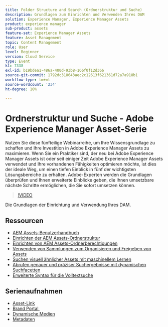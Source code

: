 ```yaml
---
title: Folder Structure and Search (Ordnerstruktur und Suche)
description: Grundlagen zum Einrichten und Verwenden Ihres DAM
solution: Experience Manager, Experience Manager Assets
product: experience manager
sub-product: assets
feature-set: Experience Manager Assets
feature: Asset Management
topic: Content Management
role: User
level: Beginner
version: Cloud Service
type: Event
kt: 7338
exl-id: b19bdea1-486a-400d-93b8-166f0f12d366
source-git-commit: 1792dc318643aec2c12613f621361d72a7a918b1
workflow-type: tm+mt
source-wordcount: '234'
ht-degree: 10%

---
```


# Ordnerstruktur und Suche - Adobe Experience Manager Asset-Serie

Nutzen Sie diese fünfteilige Webinarreihe, um Ihre Wissensgrundlage zu schaffen und Ihre Investition in Adobe Experience Manager Assets zu maximieren. Wenn Sie ein Praktiker sind, der neu bei Adobe Experience Manager Assets ist oder seit einiger Zeit Adobe Experience Manager Assets verwendet und Ihre vorhandenen Fähigkeiten optimieren möchte, ist dies der ideale Weg, um einen tiefen Einblick in fünf der wichtigsten Lösungsbereiche zu erhalten. Adobe-Experten werden die Grundlagen überprüfen und Ihnen erweiterte Einblicke geben, die Ihnen umsetzbare nächste Schritte ermöglichen, die Sie sofort umsetzen können.

>[!VIDEO](https://video.tv.adobe.com/v/332135/?quality=12&learn=on&hidetitle=true)

Die Grundlagen der Einrichtung und Verwendung Ihres DAM.

## Ressourcen

* [AEM Assets-Benutzerhandbuch](https://experienceleague.adobe.com/docs/experience-manager-65/assets/home.html?lang=de)
* [Einrichten der AEM Assets-Ordnerstruktur](https://experienceleague.adobe.com/docs/experience-manager-learn/assets/configuring/baseline-folders.html)
* [Einrichten von AEM Assets-Ordnerberechtigungen](https://experienceleague.adobe.com/docs/experience-manager-learn/assets/configuring/baseline-permissions.html?lang=de)
* [Verwenden von Sammlungen zum Organisieren und Freigeben von Assets](https://experienceleague.adobe.com/docs/experience-manager-learn/assets/search-and-discovery/collections.html)
* [Suchen visuell ähnlicher Assets mit maschinellem Lernen](https://experienceleague.adobe.com/docs/experience-manager-learn/assets/search-and-discovery/search.html)
* [Abrufen genauer und präziser Suchergebnisse mit dynamischen Suchfacetten](https://experienceleague.adobe.com/docs/experience-manager-learn/assets/search-and-discovery/search.html)
* [Erweiterte Syntax für die Volltextsuche](https://experienceleague.adobe.com/docs/experience-manager-64/assets/using/gql-search.html?lang=en#using)

## Serienaufnahmen

* [Asset-Link](asset-link.md)
* [Brand Portal ](brand-portal.md)
* [Dynamische Medien](dynamic-media.md)
* [Metadaten](metadata.md)
